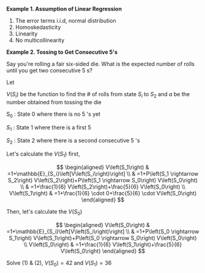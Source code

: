 **Example 1. Assumption of Linear Regression**
1. The error terms i.i.d, normal distribution
2. Homoskedasticity
3. Linearity
4. No multicollinearity

**Example 2. Tossing to Get Consecutive 5's**

Say you're rolling a fair six-sided die. What is the expected number of rolls until you get two consecutive 5 s?

Let 

$V\left(S_i\right)$ be the function to find the \# of rolls from state $S_i$ to $S_2$ and $a$ be the number obtained from tossing the die

$\mathrm{S}_0$ : State 0 where there is no 5 's yet

$S_1$ : State 1 where there is a first 5

$S_2$ : State 2 where there is a second consecutive 5 's

Let's calculate the $V\left(S_1\right)$ first,

$$
\begin{aligned}
V\left(S_1\right) & =1+\mathbb{E}_{S_i}\left[V\left(S_i\right)\right] \\
& =1+P\left(S_1 \rightarrow S_2\right) V\left(S_2\right)+P\left(S_1 \rightarrow S_0\right) V\left(S_0\right) \\
& =1+\frac{1}{6} V\left(S_2\right)+\frac{5}{6} V\left(S_0\right) \\
V\left(S_1\right) & =1+\frac{1}{6} \cdot 0+\frac{5}{6} \cdot V\left(S_0\right)
\end{aligned}
$$


Then, let's calculate the $V\left(S_0\right)$

$$
\begin{aligned}
V\left(S_0\right) & =1+\mathbb{E}_{S_i}\left[V\left(S_i\right)\right] \\
& =1+P\left(S_0 \rightarrow S_1\right) V\left(S_1\right)+P\left(S_0 \rightarrow S_0\right) V\left(S_0\right) \\
V\left(S_0\right) & =1+\frac{1}{6} V\left(S_1\right)+\frac{5}{6} V\left(S_0\right)
\end{aligned}
$$


Solve (1) \& (2), $V\left(S_0\right)=42$ and $V\left(S_1\right)=36$